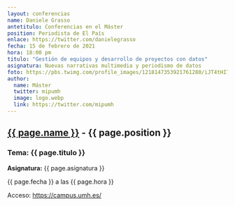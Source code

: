 ```yaml
---
layout: conferencias
name: Daniele Grasso
antetitulo: Conferencias en el Máster
position: Periodista de El País
enlace: https://twitter.com/danielegrasso
fecha: 15 de febrero de 2021
hora: 18:00 pm
titulo: "Gestión de equipos y desarrollo de proyectos con datos"
asignatura: Nuevas narrativas multimedia y periodismo de datos
foto: https://pbs.twimg.com/profile_images/1218147353921761280/iJT4tHI7_400x400.jpg
author:
  name: Máster
  twitter: mipumh
  image: logo.webp
  link: https://twitter.com/mipumh
---
```


<h2><a href="{{ page.enlace }}">{{ page.name }}</a> - {{ page.position }}</h2>
<h3>Tema: {{ page.titulo }}</h3>
<p><strong>Asignatura:</strong> {{ page.asignatura }}</p>
<p>{{ page.fecha }} a las {{ page.hora }}</p>
<p>Acceso: <a href="https://campus.umh.es/">https://campus.umh.es/</a>
<img src="{{ page.foto }}" alt="" class="img-fluid img-rounded">
